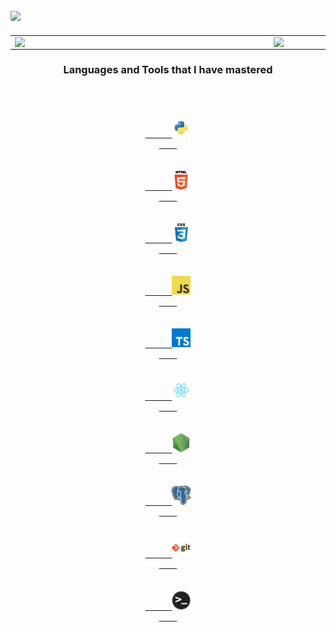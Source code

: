 
<h2>
  <img
    src="images/capa_github_profile.png"
  >
</h2>

<center>
  <table>
    <tr>
      <td>
        <img
          width="400px"
          align="left"
          src="https://github-readme-stats.vercel.app/api/top-langs/?username=franciscoarmando63&hide=html&layout=compact&theme=onedark" 
        />
      </td>
      <td>
        <img
          width="495px"
          align="left"
          src="https://github-readme-stats.vercel.app/api?username=franciscoarmando63&theme=onedark"
        />
      </td>
    <tr>
  </table>
</center>

<h3
  align="center"
>
  Languages and Tools that I have mastered
</h3>
<br />

<center>
  <code>
    <a
      href="https://www.python.org"
      target="_blank"
    >
      <img
        width="30px"
        src="https://raw.githubusercontent.com/github/explore/80688e429a7d4ef2fca1e82350fe8e3517d3494d/topics/python/python.png"
      >
    </a>
  </code>&nbsp;&nbsp;
  <code>
    <a
      href="https://developer.mozilla.org/pt-BR/docs/Web/HTML"
      target="_blank"
    >
      <img
        width="30px"
        src="https://raw.githubusercontent.com/github/explore/80688e429a7d4ef2fca1e82350fe8e3517d3494d/topics/html/html.png"
      >
    </a>
  </code>&nbsp;&nbsp;
  <code>
    <a
      href="https://www.w3schools.com/css/"
      target="_blank"
    >
      <img
        width="30px"
        src="https://raw.githubusercontent.com/github/explore/80688e429a7d4ef2fca1e82350fe8e3517d3494d/topics/css/css.png"
      >
    </a>
  </code>&nbsp;&nbsp;
  <code>
    <a 
      href="https://developer.mozilla.org/pt-BR/docs/Web/JavaScript"
      target="_blank"
    >
      <img
        width="30px"
        src="https://raw.githubusercontent.com/github/explore/80688e429a7d4ef2fca1e82350fe8e3517d3494d/topics/javascript/javascript.png"
      >
    </a>
  </code>&nbsp;&nbsp;
  <code>
    <a
      href="https://www.typescriptlang.org/"
      target="_blank"
    >
      <img
        width="30px"
        src="https://raw.githubusercontent.com/github/explore/80688e429a7d4ef2fca1e82350fe8e3517d3494d/topics/typescript/typescript.png"
      >
    </a>
  </code>&nbsp;&nbsp;
  <code>
    <a
      href="https://pt-br.reactjs.org/"
      target="_blank"
    >
      <img
        width="30px"
        src="https://raw.githubusercontent.com/github/explore/80688e429a7d4ef2fca1e82350fe8e3517d3494d/topics/react/react.png"
      >
    </a>
  </code>&nbsp;&nbsp;
  <code>
    <a
      href="https://nodejs.org/en/"
      target="_blank"
    >
      <img
        width="30px"
        src="https://raw.githubusercontent.com/github/explore/80688e429a7d4ef2fca1e82350fe8e3517d3494d/topics/nodejs/nodejs.png"
      >
    </a>
  </code>&nbsp;&nbsp;
  <code>
    <a
      href="https://www.postgresql.org"
      target="_blank"
    >
      <img
        width="30px"
        src="https://raw.githubusercontent.com/github/explore/80688e429a7d4ef2fca1e82350fe8e3517d3494d/topics/postgresql/postgresql.png"
      >
    </a>
  </code>&nbsp;&nbsp;
  <code>
    <a
      href="https://git-scm.com/"
      target="_blank"
    >
      <img
        width="30px"
        src="https://raw.githubusercontent.com/github/explore/80688e429a7d4ef2fca1e82350fe8e3517d3494d/topics/git/git.png"
      >
    </a>
  </code>&nbsp;&nbsp;
  <code>
    <a
      href="https://docs.microsoft.com/pt-br/powershell/scripting/overview?view=powershell-7.1"
      target="_blank"
    >
      <img
        width="30px"
        src="https://raw.githubusercontent.com/github/explore/80688e429a7d4ef2fca1e82350fe8e3517d3494d/topics/terminal/terminal.png"
      >
    </a>
  </code>&nbsp;&nbsp;
</center>
